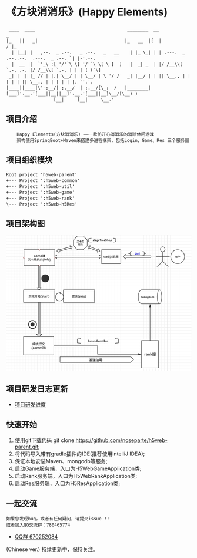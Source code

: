 # 《方块消消乐》(Happy Elements)

~~~
 ____  ____                                   ________  __                                     _          
|_   ||   _|                                 |_   __  |[  |                                   / |_        
  | |__| |   ,--.  _ .--.   _ .--.   _   __    | |_ \_| | | .---.  _ .--..--.  .---.  _ .--. `| |-'.--.   
  |  __  |  `'_\ :[ '/'`\ \[ '/'`\ \[ \ [  ]   |  _| _  | |/ /__\\[ `.-. .-. |/ /__\\[ `.-. | | | ( (`\]  
 _| |  | |_ // | |,| \__/ | | \__/ | \ '/ /   _| |__/ | | || \__., | | | | | || \__., | | | | | |, `'.'.  
|____||____|\'-;__/| ;.__/  | ;.__/[\_:  /   |________|[___]'.__.'[___||__||__]'.__.'[___||__]\__/[\__) ) 
                  [__|     [__|     \__.'                                                                 

~~~

## 项目介绍

~~~
    Happy Elements(方块消消乐) ——一款仿开心消消乐的消除休闲游戏
    架构使用SpringBoot+Maven来搭建多进程框架，包括Login、Game、Res 三个服务器
~~~    

## 项目组织模块

~~~
Root project 'h5web-parent'
+--- Project ':h5web-common'
+--- Project ':h5web-util'
+--- Project ':h5web-game'
+--- Project ':h5web-rank'
\--- Project ':h5web-h5Res'
~~~

## 项目架构图

![Image file](h5web-static/images/h5web-framework.png)

## 项目研发日志更新

* [项目研发进度](h5web-static/doc/h5web-static/progress.md)

## 快速开始

1. 使用git下载代码 git clone https://github.com/noseparte/h5web-parent.git;
2. 将代码导入带有gradle插件的IDE(推荐使用IntelliJ IDEA);
3. 保证本地安装Maven、mongodb等服务;
4. 启动Game服务端，入口为H5WebGameApplication类;
5. 启动Rank服务端，入口为H5WebRankApplication类;
5. 启动Res服务端，入口为H5ResApplication类;

## 一起交流

    如果您发现bug，或者有任何疑问，请提交issue !!
    或者加入QQ交流群：780465774

* [QQ群 670252084](https://jq.qq.com/?_wv=1027&k=5gXmfE2)

 (Chinese ver.) 持续更新中，保持关注。

    